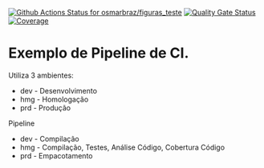 [![Github Actions Status for osmarbraz/figuras_teste](https://github.com/osmarbraz/figuras_teste/workflows/Integra%C3%A7%C3%A3o%20continua%20de%20Java%20com%20Maven/badge.svg)](https://github.com/osmarbraz/figuras_teste/actions) 
[![Quality Gate Status](https://sonarcloud.io/api/project_badges/measure?project=calculadora_teste&metric=alert_status)](https://sonarcloud.io/summary/new_code?id=calculadora_teste)
[![Coverage](https://sonarcloud.io/api/project_badges/measure?project=calculadora_teste&metric=coverage)](https://sonarcloud.io/component_measures?id=calculadora_teste&metric=coverage)

# Exemplo de Pipeline de CI.

Utiliza 3 ambientes:
- dev - Desenvolvimento
- hmg - Homologação
- prd - Produção

Pipeline 
- dev - Compilação 
- hmg - Compilação, Testes, Análise Código, Cobertura Código
- prd - Empacotamento

